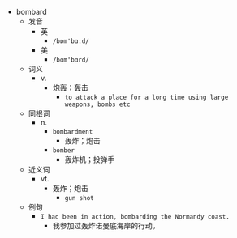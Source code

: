 - bombard
  - 发音
    - 英
      - `/bɒm'bɑːd/`
    - 美
      - `/bɑm'bɑrd/`
  - 词义
    - v.
      - 炮轰；轰击
        - `to attack a place for a long time using large weapons, bombs etc`
  - 同根词
    - n.
      - `bombardment`
        - 轰炸；炮击
      - `bomber`
        - 轰炸机；投弹手
  - 近义词
    - vt.
      - 轰炸；炮击
        - `gun shot`
  - 例句
    - `I had been in action, bombarding the Normandy coast.`
      - 我参加过轰炸诺曼底海岸的行动。

